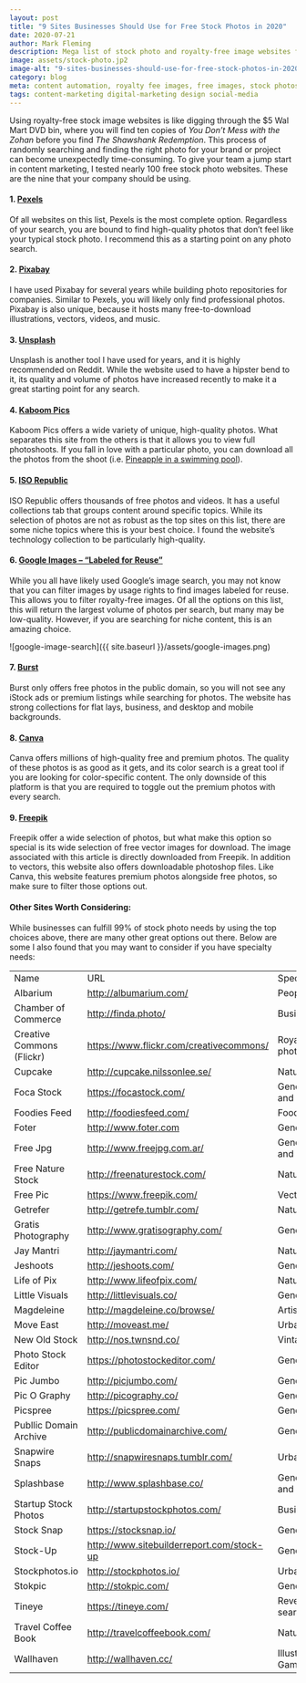 ```yaml
---
layout: post
title: "9 Sites Businesses Should Use for Free Stock Photos in 2020"
date: 2020-07-21
author: Mark Fleming
description: Mega list of stock photo and royalty-free image websites for business and marketing use, including the nine best websites.
image: assets/stock-photo.jp2
image-alt: "9-sites-businesses-should-use-for-free-stock-photos-in-2020"
category: blog
meta: content automation, royalty fee images, free images, stock photos, pexels, pixabay, unsplash, kaboom pics, iso republic, google images, burst, freepik, canva
tags: content-marketing digital-marketing design social-media
---
```


Using royalty-free stock image websites is like digging through the $5 Wal Mart DVD bin, where you will find ten copies of <i>You Don’t Mess with the Zohan</i> before you find <i>The Shawshank Redemption</i>. This process of randomly searching and finding the right photo for your brand or project can become unexpectedly time-consuming. To give your team a jump start in content marketing, I tested nearly 100 free stock photo websites. These are the nine that your company should be using.

#### 1. [Pexels]( http://www.pexels.com/)

Of all websites on this list, Pexels is the most complete option. Regardless of your search, you are bound to find high-quality photos that don’t feel like your typical stock photo. I recommend this as a starting point on any photo search.

#### 2. [Pixabay](http://pixabay.com/)

I have used Pixabay for several years while building photo repositories for companies. Similar to Pexels, you will likely only find professional photos. Pixabay is also unique, because it hosts many free-to-download illustrations, vectors, videos, and music.

#### 3. [Unsplash](https://unsplash.com/)

Unsplash is another tool I have used for years, and it is highly recommended on Reddit. While the website used to have a hipster bend to it, its quality and volume of photos have increased recently to make it a great starting point for any search.

#### 4. [Kaboom Pics]( http://kaboompics.com/)

Kaboom Pics offers a wide variety of unique, high-quality photos. What separates this site from the others is that it allows you to view full photoshoots. If you fall in love with a particular photo, you can download all the photos from the shoot (i.e. [Pineapple in a swimming pool]( https://kaboompics.com/photoshoot/pineapple-in-a-swimming-pool)).

#### 5. [ISO Republic](http://isorepublic.com/)

ISO Republic offers thousands of free photos and videos. It has a useful collections tab that groups content around specific topics. While its selection of photos are not as robust as the top sites on this list, there are some niche topics where this is your best choice. I found the website’s technology collection to be particularly high-quality.

#### 6. [Google Images – “Labeled for Reuse”](https://www.google.com/imghp)

While you all have likely used Google’s image search, you may not know that you can filter images by usage rights to find images labeled for reuse. This allows you to filter royalty-free images. Of all the options on this list, this will return the largest volume of photos per search, but many may be low-quality. However, if you are searching for niche content, this is an amazing choice.

![google-image-search]({{ site.baseurl }}/assets/google-images.png)

#### 7. [Burst](https://burst.shopify.com/)

Burst only offers free photos in the public domain, so you will not see any iStock ads or premium listings while searching for photos. The website has strong collections for flat lays, business, and desktop and mobile backgrounds.

#### 8. [Canva]( https://www.canva.com/photos/)

Canva offers millions of high-quality free and premium photos. The quality of these photos is as good as it gets, and its color search is a great tool if you are looking for color-specific content. The only downside of this platform is that you are required to toggle out the premium photos with every search.

#### 9. [Freepik]( https://www.freepik.com/)

Freepik offer a wide selection of photos, but what make this option so special is its wide selection of free vector images for download. The image associated with this article is directly downloaded from Freepik. In addition to vectors, this website also offers downloadable photoshop files. Like Canva, this website features premium photos alongside free photos, so make sure to filter those options out.

#### Other Sites Worth Considering:

While businesses can fulfill 99% of stock photo needs by using the top choices above, there are many other great options out there. Below are some I also found that you may want to consider if you have specialty needs:

|                           |                                           |                          |
|---------------------------|-------------------------------------------|--------------------------|
| Name                      | URL                                       | Specialty                |
| Albarium                  | <http://albumarium.com/>                    | People                   |
| Chamber of Commerce       | <http://finda.photo/>                       | Business                 |
| Creative Commons (Flickr) | <https://www.flickr.com/creativecommons/>   | Royalty-free photos      |
| Cupcake                   | <http://cupcake.nilssonlee.se/>             | Nature, Urban            |
| Foca Stock                | <https://focastock.com/>                    | General Photo and Video  |
| Foodies Feed              | <http://foodiesfeed.com/>                   | Food                     |
| Foter                     | <http://www.foter.com>                      | General Photo            |
| Free Jpg                  | <http://www.freejpg.com.ar/>                | General Photo and Video  |
| Free Nature Stock         | <http://freenaturestock.com/>               | Nature                   |
| Free Pic                  | <https://www.freepik.com/>                  | Vector Images            |
| Getrefer                  | <http://getrefe.tumblr.com/>                | Nature                   |
| Gratis Photography        | <http://www.gratisography.com/>             | General Photo            |
| Jay Mantri                | <http://jaymantri.com/>                     | Nature                   |
| Jeshoots                  | <http://jeshoots.com/>                      | General Photo            |
| Life of Pix               | <http://www.lifeofpix.com/>                 | Nature, Urban            |
| Little Visuals            | <http://littlevisuals.co/>                  | General Photo            |
| Magdeleine                | <http://magdeleine.co/browse/>              | Artistic                 |
| Move East                 | <http://moveast.me/>                        | Urban                    |
| New Old Stock             | <http://nos.twnsnd.co/>                     | Vintage                  |
| Photo Stock Editor        | <https://photostockeditor.com/>             | General Photo            |
| Pic Jumbo                 | <http://picjumbo.com/>                      | General Photo            |
| Pic O Graphy              | <http://picography.co/>                     | General Photo            |
| Picspree                  | <https://picspree.com/>                     | General Photo            |
| Publlic Domain Archive    | <http://publicdomainarchive.com/>           | General Photo            |
| Snapwire Snaps            | <http://snapwiresnaps.tumblr.com/>          | Urban                    |
| Splashbase                | <http://www.splashbase.co/>                 | General Photo and Video  |
| Startup Stock Photos      | <http://startupstockphotos.com/>            | Business                 |
| Stock Snap                | <https://stocksnap.io/>                     | General Photo            |
| Stock-Up                  | <http://www.sitebuilderreport.com/stock-up> | General Photo            |
| Stockphotos.io            | <http://stockphotos.io/>                    | Urban                    |
| Stokpic                   | <http://stokpic.com/>                       | General Photo            |
| Tineye                    | <https://tineye.com/>                       | Reverse image search     |
| Travel Coffee Book        | <http://travelcoffeebook.com/>              | Nature                   |
| Wallhaven                 | <http://wallhaven.cc/>                      | Illustration/Video Games |
